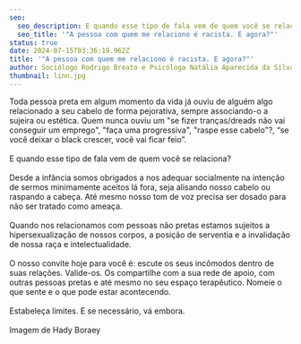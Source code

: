 ```yaml
---
seo:
  seo_description: E quando esse tipo de fala vem de quem você se relaciona?
  seo_title: '"A pessoa com quem me relaciono é racista. E agora?"'
status: true
date: 2024-07-15T03:36:19.962Z
title: '"A pessoa com quem me relaciono é racista. E agora?"'
author: Sociólogo Rodrigo Breato e Psicóloga Natália Aparecida da Silva CRP 06/144439
thumbnail: linn.jpg
---
```

<!--StartFragment-->

Toda pessoa preta em algum momento da vida já ouviu de alguém algo relacionado a seu cabelo de forma pejorativa, sempre associando-o a sujeira ou estética. Quem nunca ouviu um "se fizer tranças/dreads não vai conseguir um emprego", "faça uma progressiva", "raspe esse cabelo"?, “se você deixar o black crescer, você vai ficar feio”.\
\
E quando esse tipo de fala vem de quem você se relaciona?\
\
Desde a infância somos obrigados a nos adequar socialmente na intenção de sermos minimamente aceitos lá fora, seja alisando nosso cabelo ou raspando a cabeça. Até mesmo nosso tom de voz precisa ser dosado para não ser tratado como ameaça.\
\
Quando nos relacionamos com pessoas não pretas estamos sujeitos a hipersexualização de nossos corpos, a posição de serventia e a invalidação de nossa raça e intelectualidade.\
\
O nosso convite hoje para você é: escute os seus incômodos dentro de suas relações. Valide-os. Os compartilhe com a sua rede de apoio, com outras pessoas pretas e até mesmo no seu espaço terapêutico. Nomeie o que sente e o que pode estar acontecendo.\
\
Estabeleça limites. E se necessário, vá embora.\
\
Imagem de Hady Boraey

<!--EndFragment-->
